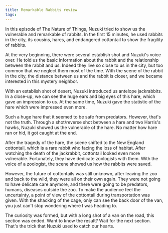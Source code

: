 ```yaml
---
title: Remarkable Rabbits review
tags:
---
```

In this episode of The Nature of Things, Nuzuki tried to show us the vulnerable and remarkable of rabbits. In the first 15 minutes, he used rabbits in the city, its cousins, hares, and endangered cottontail to show the fragility of rabbits.

At the very beginning, there were several establish shot and Nuzuki's voice over. He told us the basic information about the rabbit and the relationship between the rabbit and us. Indeed they live so close to us in the city, but too common that we neglect them most of the time. With the scene of the rabbit in the city, the distance between us and the rabbit is closer, and we became interested in this mystery neighbor.

With an establish shot of desert, Nuzuki introduced us antelope jackrabbits. In a close-up, we can see the huge ears and big eyes of this hare, which gave an impression to us. At the same time, Nuzuki gave the statistic of the hare which were impressed even more.

Such a huge hare that it seemed to be safe from predators. However, that's not the truth. Through a shot/reverse shot between a hare and two Harris's hawks, Nuzuki showed us the vulnerable of the hare. No matter how hare ran or hid, it got caught at the end.

After the tragedy of the hare, the scene shifted to the New England cottontail, which is a rare rabbit who facing the loss of habitat. After watching the death of the jackrabbit, cottontail looked even more vulnerable. Fortunately, they have dedicate zoologists with them. With the voice of a zoologist, the scene showed us how the rabbits were saved.

However, the future of cottontails was still unknown, after leaving the zoo and back to the wild, they were all on their own again. They were not going to have delicate care anymore, and there were going to be predators, humans, diseases outside the zoo. To make the audience feel the uncertainty, a point of view of the cottontail during transportation was given. With the shacking of the cage, only can see the back door of the van, you just can't stop wondering where I was heading to.

The curiosity was formed, but with a long shot of a van on the road, this section was ended. Want to know the result? Wait for the next section. That's the trick that Nuzuki used to catch our hearts.